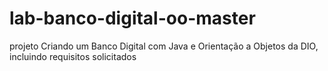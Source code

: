 # lab-banco-digital-oo-master
projeto Criando um Banco Digital com Java e Orientação a Objetos da DIO, incluindo requisitos solicitados
